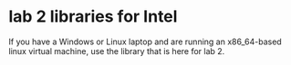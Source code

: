 # lab 2 libraries for Intel

If you have a Windows or Linux laptop and are running an x86_64-based
linux virtual machine, use the library that is here for lab 2.


